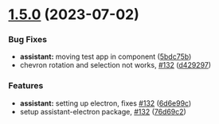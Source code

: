 # [1.5.0](https://github.com/e2e-test-quest/uuv/compare/assistant-electron-v1.4.3...assistant-electron-v1.5.0) (2023-07-02)


### Bug Fixes

* **assistant:** moving test app in component ([5bdc75b](https://github.com/e2e-test-quest/uuv/commit/5bdc75b9ae4aec75f7a944513af0d57a4107cefd))
* chevron rotation and selection not works, [#132](https://github.com/e2e-test-quest/uuv/issues/132) ([d429297](https://github.com/e2e-test-quest/uuv/commit/d429297b6dbc1f36a4d7478856bc7774ac1a812a))


### Features

* **assistant:** setting up electron, fixes [#132](https://github.com/e2e-test-quest/uuv/issues/132) ([6d6e99c](https://github.com/e2e-test-quest/uuv/commit/6d6e99cbbdb498e1d5f24a0386e52ae38fa1b161))
* setup assistant-electron package, [#132](https://github.com/e2e-test-quest/uuv/issues/132) ([76d69c2](https://github.com/e2e-test-quest/uuv/commit/76d69c2b5d311b40cb42c9511d224d7911133e10))
